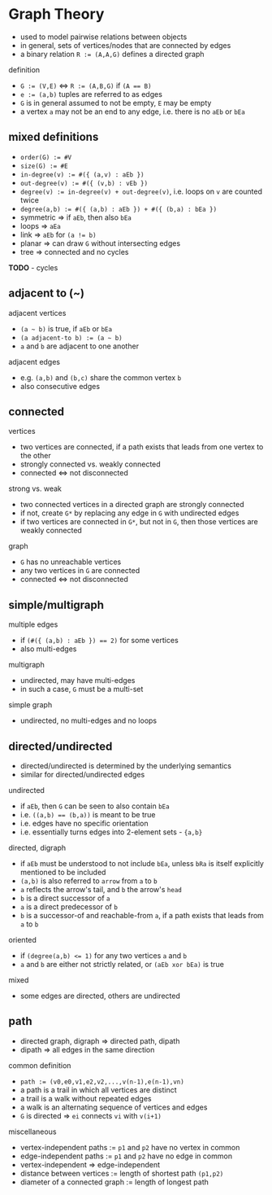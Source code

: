 
<!-- ======================================================================= -->
# Graph Theory

* used to model pairwise relations between objects
* in general, sets of vertices/nodes that are connected by edges
* a binary relation `R := (A,A,G)` defines a directed graph

definition

* `G := (V,E)` <=> `R := (A,B,G)` if `(A == B)`
* `e := (a,b)` tuples are referred to as edges
* `G` is in general assumed to not be empty, `E` may be empty
* a vertex `a` may not be an end to any edge, i.e. there is no `aEb` or `bEa`

<!-- ======================================================================= -->
## mixed definitions

* `order(G) := #V`
* `size(G) := #E`
* `in-degree(v) := #({ (a,v) : aEb })`
* `out-degree(v) := #({ (v,b) : vEb })`
* `degree(v) := in-degree(v) + out-degree(v)`,
  i.e. loops on `v` are counted twice
* `degree(a,b) := #({ (a,b) : aEb }) + #({ (b,a) : bEa })`
* symmetric => if `aEb`, then also `bEa`
* loops => `aEa`
* link => `aEb` for `(a != b)`
* planar => can draw `G` without intersecting edges
* tree => connected and no cycles

**TODO** - cycles

<!-- ======================================================================= -->
## adjacent to (~)

adjacent vertices

* `(a ~ b)` is true, if `aEb` or `bEa`
* `(a adjacent-to b) := (a ~ b)`
* `a` and `b` are adjacent to one another

adjacent edges

* e.g. `(a,b)` and `(b,c)` share the common vertex `b`
* also consecutive edges

<!-- ======================================================================= -->
## connected

vertices

* two vertices are connected, if
  a path exists that leads from one vertex to the other
* strongly connected vs. weakly connected
* connected <=> not disconnected

strong vs. weak

* two connected vertices in a directed graph are strongly connected
* if not, create `G*` by replacing any edge in `G` with undirected edges
* if two vertices are connected in `G*`, but not in `G`, then
  those vertices are weakly connected

graph

* `G` has no unreachable vertices
* any two vertices in `G` are connected
* connected <=> not disconnected

<!-- ======================================================================= -->
## simple/multigraph

multiple edges

* if `(#({ (a,b) : aEb }) == 2)` for some vertices
* also multi-edges

multigraph

* undirected, may have multi-edges
* in such a case, `G` must be a multi-set

simple graph

* undirected, no multi-edges and no loops

<!-- ======================================================================= -->
## directed/undirected

* directed/undirected is determined by the underlying semantics
* similar for directed/undirected edges

undirected

* if `aEb`, then `G` can be seen to also contain `bEa`
* i.e. `((a,b) == (b,a))` is meant to be true
* i.e. edges have no specific orientation
* i.e. essentially turns edges into 2-element sets - `{a,b}`

directed, digraph

* if `aEb` must be understood to not include `bEa`,
  unless `bRa` is itself explicitly mentioned to be included
* `(a,b)` is also referred to `arrow` from `a` to `b`
* `a` reflects the arrow's tail, and `b` the arrow's `head`
* `b` is a direct successor of `a`
* `a` is a direct predecessor of `b`
* `b` is a successor-of and reachable-from `a`,
  if a path exists that leads from `a` to `b`

oriented

* if `(degree(a,b) <= 1)` for any two vertices `a` and `b`
* `a` and `b` are either not strictly related, or `(aEb xor bEa)` is true

mixed

* some edges are directed, others are undirected

<!-- ======================================================================= -->
## path

* directed graph, digraph => directed path, dipath
* dipath => all edges in the same direction

common definition

* `path := (v0,e0,v1,e2,v2,...,v(n-1),e(n-1),vn)`
* a path is a trail in which all vertices are distinct
* a trail is a walk without repeated edges
* a walk is an alternating sequence of vertices and edges
* `G` is directed => `ei` connects `vi` with `v(i+1)`

miscellaneous

* vertex-independent paths := `p1` and `p2` have no vertex in common
* edge-independent paths := `p1` and `p2` have no edge in common
* vertex-independent => edge-independent
* distance between vertices := length of shortest path `(p1,p2)`
* diameter of a connected graph := length of longest path
